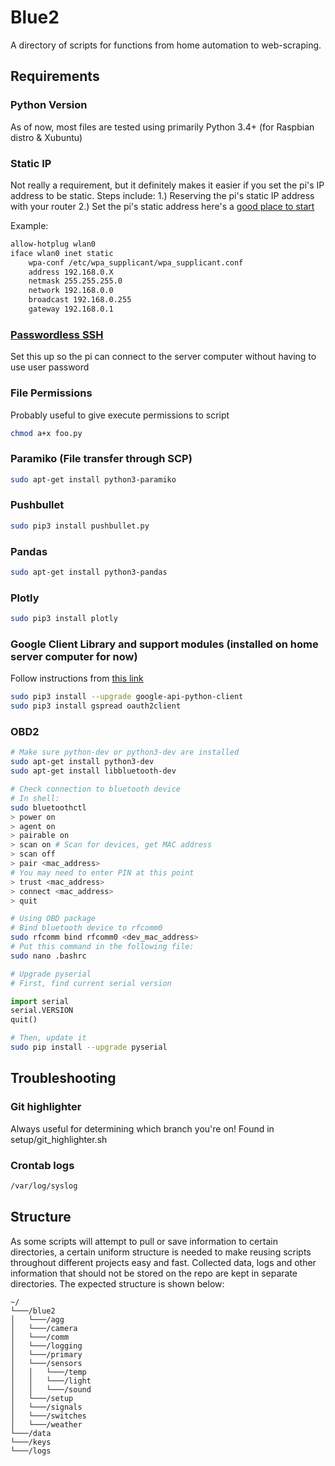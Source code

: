 # Blue2
A directory of scripts for functions from home automation to web-scraping.

## Requirements
### Python Version
As of now, most files are tested using primarily Python 3.4+ (for Raspbian distro & Xubuntu)

### Static IP
Not really a requirement, but it definitely makes it easier if you set the pi's IP address to be static.
Steps include:
    1.) Reserving the pi's static IP address with your router
    2.) Set the pi's static address here's a [good place to start](https://www.modmypi.com/blog/tutorial-how-to-give-your-raspberry-pi-a-static-ip-address)

Example:
```bash
allow-hotplug wlan0
iface wlan0 inet static
    wpa-conf /etc/wpa_supplicant/wpa_supplicant.conf
    address 192.168.0.X
    netmask 255.255.255.0
    network 192.168.0.0
    broadcast 192.168.0.255
    gateway 192.168.0.1
```


### [Passwordless SSH](https://www.raspberrypi.org/documentation/remote-access/ssh/passwordless.md)
Set this up so the pi can connect to the server computer without having to use user password

### File Permissions
Probably useful to give execute permissions to script
```bash
chmod a+x foo.py
```

### Paramiko (File transfer through SCP)
```bash
sudo apt-get install python3-paramiko
```

### Pushbullet
```bash
sudo pip3 install pushbullet.py
```

### Pandas
```bash
sudo apt-get install python3-pandas
```

### Plotly
```bash
sudo pip3 install plotly
```

### Google Client Library and support modules (installed on home server computer for now)
Follow instructions from [this link](https://www.twilio.com/blog/2017/02/an-easy-way-to-read-and-write-to-a-google-spreadsheet-in-python.html)
```bash
sudo pip3 install --upgrade google-api-python-client
sudo pip3 install gspread oauth2client
```

### OBD2
```bash
# Make sure python-dev or python3-dev are installed
sudo apt-get install python3-dev
sudo apt-get install libbluetooth-dev

# Check connection to bluetooth device
# In shell:
sudo bluetoothctl
> power on
> agent on
> pairable on
> scan on # Scan for devices, get MAC address
> scan off
> pair <mac_address>
# You may need to enter PIN at this point
> trust <mac_address>
> connect <mac_address>
> quit

# Using OBD package
# Bind bluetooth device to rfcomm0
sudo rfcomm bind rfcomm0 <dev_mac_address>
# Put this command in the following file:
sudo nano .bashrc
```
```python
# Upgrade pyserial
# First, find current serial version

import serial
serial.VERSION
quit()
```
```bash
# Then, update it
sudo pip install --upgrade pyserial
```

## Troubleshooting

### Git highlighter
Always useful for determining which branch you're on!
Found in setup/git_highlighter.sh

### Crontab logs
```bash
/var/log/syslog
```

## Structure
As some scripts will attempt to pull or save information to certain directories, a certain uniform structure is needed to make reusing scripts throughout different projects easy and fast. Collected data, logs and other information that should not be stored on the repo are kept in separate directories. The expected structure is shown below:
```
~/
└───/blue2
│   └───/agg    
│   └───/camera
│   └───/comm
│   └───/logging
│   └───/primary
│   └───/sensors
│   │   └───/temp
│   │   └───/light
│   │   └───/sound
│   └───/setup
│   └───/signals
│   └───/switches
│   └───/weather
└───/data
└───/keys
└───/logs
```
  
